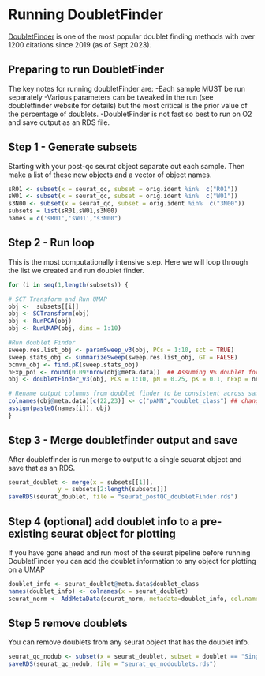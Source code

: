 # Running DoubletFinder


[DoubletFinder](https://github.com/chris-mcginnis-ucsf/DoubletFinder) is one of the most popular doublet finding methods with over 1200 citations since 2019 (as of Sept 2023).

## Preparing to run DoubletFinder

The key notes for running doubletFinder are:
-Each sample MUST be run separately
-Various parameters can be tweaked in the run (see doubletfinder website for details) but the most critical is the prior value of the percentage of doublets.
-DoubletFinder is not fast so best to run on O2 and save output as an RDS file.


## Step 1 - Generate subsets

Starting with your post-qc seurat object separate out each sample. Then make a list of these new objects and a vector of object names.

```r
sR01 <- subset(x = seurat_qc, subset = orig.ident %in%  c("R01"))
sW01 <- subset(x = seurat_qc, subset = orig.ident %in%  c("W01"))
s3N00 <- subset(x = seurat_qc, subset = orig.ident %in%  c("3N00"))
subsets = list(sR01,sW01,s3N00)
names = c('sR01','sW01',"s3N00")
```

## Step 2 - Run loop

This is the most computationally intensive step. Here we will loop through the list we created and run doublet finder.

```r
for (i in seq(1,length(subsets)) {

# SCT Transform and Run UMAP
obj <-  subsets[[i]]
obj <- SCTransform(obj)
obj <- RunPCA(obj)
obj <- RunUMAP(obj, dims = 1:10)

#Run doublet Finder
sweep.res.list_obj <- paramSweep_v3(obj, PCs = 1:10, sct = TRUE)
sweep.stats_obj <- summarizeSweep(sweep.res.list_obj, GT = FALSE)
bcmvn_obj <- find.pK(sweep.stats_obj)
nExp_poi <- round(0.09*nrow(obj@meta.data))  ## Assuming 9% doublet formation rate can be changed.
obj <- doubletFinder_v3(obj, PCs = 1:10, pN = 0.25, pK = 0.1, nExp = nExp_poi, reuse.pANN = FALSE, sct = TRUE)

# Rename output columns from doublet finder to be consistent across samples for easy merging
colnames(obj@meta.data)[c(22,23)] <- c("pANN","doublet_class") ## change coordinates based on your own metadata size
assign(paste0(names[i]), obj) 
}
```

## Step 3 - Merge doubletfinder output and save

After doubletfinder is run merge to output to a single seuarat object and save that as an RDS.

```r
seurat_doublet <- merge(x = subsets[[1]], 
              y = subsets[2:length(subsets)])
saveRDS(seurat_doublet, file = "seurat_postQC_doubletFinder.rds")
```

## Step 4 (optional) add doublet info to a pre-existing seurat object for plotting

If you have gone ahead and run most of the seurat pipeline before running DoubletFinder you can add the doublet information to any object for plotting on a UMAP

```r
doublet_info <- seurat_doublet@meta.data$doublet_class
names(doublet_info) <- colnames(x = seurat_doublet)
seurat_norm <- AddMetaData(seurat_norm, metadata=doublet_info, col.name="doublet")
```

## Step 5 remove doublets

You can remove doublets from any seurat object that has the doublet info.

```r
seurat_qc_nodub <- subset(x = seurat_doublet, subset = doublet == "Singlet")
saveRDS(seurat_qc_nodub, file = "seurat_qc_nodoublets.rds")
```

